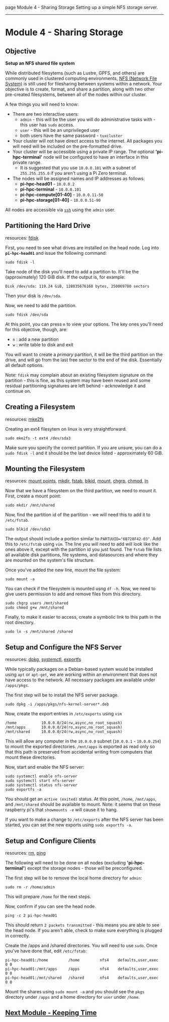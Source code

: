 page
Module 4 - Sharing Storage
Setting up a simple NFS storage server.

---

# Module 4 - Sharing Storage

## Objective

**Setup an NFS shared file system**

While distributed filesytems (such as Lustre, GPFS, and others) are commonly used in clustered computing environments, [NFS (Network File System)](https://en.wikipedia.org/wiki/Network_File_System) is still used for filesharing between systems within a network. Your objective is to create, format, and share a partition, along with two other pre-created filesystems, between all of the nodes within our cluster.

A few things you will need to know:

- There are two interactive users:
  - `admin` - this will be the user you will do administrative tasks with - this user has `sudo` access.
  - `user` - this will be an unprivileged user
  - both users have the same password - `tuxcluster`
- Your cluster will not have direct access to the internet. All packages you will need will be included on the pre-formatted drive.
- Your cluster will be accessible using a private IP range. The optional **'pi-hpc-terminal'** node will be configured to have an interface in this private range.
  - It is suggested that you use `10.0.0.101` with a subnet of `255.255.255.0` if you aren't using a Pi Zero terminal.
- The nodes will be assigned names and IP addresses as follows:
  - **pi-hpc-head01** - `10.0.0.2`
  - **pi-hpc-terminal** - `10.0.0.101`
  - **pi-hpc-compute[01-40]** - `10.0.0.11-50`
  - **pi-hpc-storage[01-40]** - `10.0.0.51-90`

All nodes are accessible via [`ssh`](https://linux.die.net/man/1/ssh) using the `admin` user.

## Partitioning the Hard Drive

<span class="small">resources:
[fdisk](https://linux.die.net/man/8/fdisk)
</span>

First, you need to see what drives are installed on the head node. Log into **`pi-hpc-head01`** and issue the following command:

```
sudo fdisk -l
```

Take node of the disk you'll need to add a partition to. It'll be the (approximately) 120 GiB disk. If the output is, for example:

```
Disk /dev/sda: 119.24 GiB, 128035676160 bytes, 250069780 sectors
```

Then your disk is `/dev/sda`.

Now, we need to add the partition.

```
sudo fdisk /dev/sda
```

At this point, you can press `m` to view your options. The key ones you'll need for this objective, though, are:

- `n` : add a new partition
- `w` : write table to disk and exit

You will want to create a *primary* partition, it will be the third partition on the drive, and will go from the last free sector to the end of the disk. Essentially all default options.

Note: `fdisk` may complain about an existing filesystem signature on the partition - this is fine, as this system may have been reused and some residual partitioning signatures are left behind - acknowledge it and continue on.

## Creating a Filesystem

<span class="small">resources: 
[mke2fs](https://linux.die.net/man/8/mke2fs)
</span>

Creating an ext4 filesytem on linux is very straightforward.

```
sudo mke2fs -t ext4 /dev/sda3
```

Make sure you specify the correct partition. If you are unsure, you can do a `sudo fdisk -l` and it should be the last device listed - approximately 60 GiB.

## Mounting the Filesystem

<span class="small">resources:
[mount points](https://www.ibm.com/docs/en/aix/7.3?topic=mounting-mount-points),
[mkdir](https://linux.die.net/man/1/mkdir),
[fstab](https://linux.die.net/man/5/fstab),
[blkid](https://linux.die.net/man/8/blkid),
[mount](https://linux.die.net/man/8/mount),
[chgrp](https://linux.die.net/man/1/chgrp),
[chmod](https://linux.die.net/man/1/chmod),
[ln](https://linux.die.net/man/1/ln)
</span>

Now that we have a filesystem on the third partition, we need to mount it. First, create a mount point:

```
sudo mkdir /mnt/shared
```

Now, find the partition id of the partition - we will need this to add it to `/etc/fstab`.

```
sudo blkid /dev/sda3
```

The output should include a portion similar to `PARTUUID="6B728F42-03"`. Add this to `/etc/fstab` using `vim`. The line you will need to add will look like the ones above it, except with the partition id you just found. The `fstab` file lists all available disk partitions, file systems, and datasources and where they are mounted on the system's file structure.

Once you've added the new line, mount the file system:

```
sudo mount -a
```

You can check if the filesystem is mounted usng `df -h`. Now, we need to give users permission to add and remove files from this directory.

```
sudo chgrp users /mnt/shared
sudo chmod g+w /mnt/shared
```

Finally, to make it easier to access, create a symbolic link to this path in the root directory.

```
sudo ln -s /mnt/shared /shared
```

## Setup and Configure the NFS Server

<span class="small">resources:
[dpkg](https://linux.die.net/man/1/dpkg),
[systemctl](https://www.man7.org/linux/man-pages/man1/systemctl.1.html),
[exportfs](https://linux.die.net/man/8/exportfs)
</span>

While typically packages on a Debian-based system would be installed using `apt` or `apt-get`, we are working within an environment that does not have access to the network. All necessary packages are available under `/apps/pkgs`.

The first step will be to install the NFS server package.

```
sudo dpkg -i /apps/pkgs/nfs-kernel-server*.deb
```

Now, create the export entries in `/etc/exports` using `vim`

```
/home           10.0.0.0/24(rw,async,no_root_squash)
/mnt/apps       10.0.0.0/24(ro,async,no_root_squash)
/mnt/shared     10.0.0.0/24(rw,async,no_root_squash)
```

This will allow any computer in the `10.0.0.0` subnet (`10.0.0.1` - `10.0.0.254`) to mount the exported directories. `/mnt/apps` is exported as read only so that this path is preserved from accidental writing from computers that mount these directories.

Now, start and enable the NFS server:

```
sudo systemctl enable nfs-server
sudo systemctl start nfs-server
sudo systemctl status nfs-server
sudo exportfs -a
```

You should get an `active (exited)` status. At this point, `/home`, `/mnt/apps`, and `/mnt/shared` should be available to mount. Note: it seems that on these raspberry pi's that `showmounts -e` will cause it to hang.

If you want to make a change to `/etc/exports` after the NFS server has been started, you can set the new exports using `sudo exportfs -a`.

## Setup and Configure Clients

<span class="small">resources:
[rm](https://linux.die.net/man/1/rm),
[ping](https://linux.die.net/man/8/ping)
</span>

The following will need to be done on all nodes (excluding **'pi-hpc-terminal'**) except the storage nodes - those will be preconfigured.

The first step will be to remove the local home directory for `admin`:

```
sudo rm -r /home/admin
```

This will prepare `/home` for the next steps.

Now, confirm if you can see the head node.

```
ping -c 2 pi-hpc-head01
```

This should return `2 packets transmitted` - this means you are able to see the head node. If you aren't able, check to make sure everything is plugged in correctly.

Create the /apps and /shared directories. You will need to use `sudo`. Once you've have done that, edit `/etc/fstab`:

```
pi-hpc-head01:/home         /home         nfs4    defaults,user,exec          0 0
pi-hpc-head01:/mnt/apps     /apps         nfs4    defaults,user,exec          0 0
pi-hpc-head01:/mnt/shared   /shared       nfs4    defaults,user,exec          0 0
```

Mount the shares using `sudo mount -a` and you should see the `pkgs` directory under `/apps` and a home directory for `user` under `/home`.

## [Next Module - Keeping Time](module-5)
